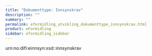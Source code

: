 ```yaml
---
title: "Dokumenttype: Innsynskrav"
description: ""
summary: ""
permalink: eformidling_utvikling_dokumenttype_innsynskrav.html
product: eFormidling
sidebar: eformidling_sidebar
---
```


urn:no:difi:einnsyn:xsd::innsynskrav
